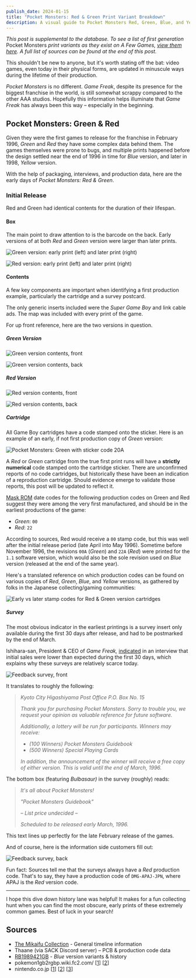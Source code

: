 ```yaml
---
publish_date: 2024-01-15
title: "Pocket Monsters: Red & Green Print Variant Breakdown"
description: A visual guide to Pocket Monsters Red, Green, Blue, and Yellow print runs
---
```

*This post is supplemental to the database. To see a list of first generation* Pocket Monsters *print variants as they exist on A Few Games, [view them here](https://www.afew.games/?search=pocket+monsters&platform=game+boy). A full list of sources can be found at the end of this post.*

This shouldn't be new to anyone, but it's worth stating off the bat: video games, even today in their physical forms, are updated in minuscule ways during the lifetime of their production. 

*Pocket Monsters* is no different. *Game Freak*, despite its presence for the biggest franchise in the world, is still somewhat scrappy compared to the other AAA studios. Hopefully this information helps illuminate that *Game Freak* has always been this way – especially in the beginning.

## Pocket Monsters: Green & Red

Given they were the first games to release for the franchise in February 1996, *Green* and *Red* they have some complex data behind them. The games themselves were prone to bugs, and multiple prints happened before the design settled near the end of 1996 in time for *Blue* version, and later in 1998, *Yellow* version.

With the help of packaging, interviews, and production data, here are the early days of *Pocket Monsters: Red & Green*.

### Initial Release

Red and Green had identical contents for the duration of their lifespan.

#### Box

The main point to draw attention to is the barcode on the back. Early versions of at both *Red* and *Green* version were larger than later prints.

![Green version: early print (left) and later print (right)](/uploads/green-box-early-and-late.png)

![Red version: early print (left) and later print (right)](/uploads/red-box-early-and-late.png)

#### Contents

A few key components are important when identifying a first production example, particularly the cartridge and a survey postcard.

The only generic inserts included were the *Super Game Boy* and link cable ads. The map was included with every print of the game.

F﻿or up front reference, here are the two versions in question.

##### **G﻿reen Version**

![Green version contents, front](/uploads/green-contents.png)

![Green version contents, back](/uploads/green-contents-back.png)

##### **R﻿ed Version**

![Red version contents, front](/uploads/red-contents.png)

![Red version contents, back](/uploads/red-contents-back.png)

##### **Cartridge**

All Game Boy cartridges have a code stamped onto the sticker. Here is an example of an early, if not first production copy of *Green* version:

![Pocket Monsters: Green with sticker code 20A](/uploads/screenshot-2024-01-09-at-8.56.16-pm.png)

A *Red* or *Green* cartridge from the true first print runs will have a **strictly numerical** code stamped onto the cartridge sticker. There are unconfirmed reports of no code cartridges, but historically these have been an indication of a reproduction cartridge. Should evidence emerge to validate those reports, this post will be updated to reflect it.

[Mask ROM](https://handwiki.org/wiki/Mask_ROM) date codes for the following production codes on Green and Red suggest they were among the very first manufactured, and should be in the earliest productions of the game:

* *Green*: `00`
* *Red*: `22`

According to sources, Red would receive a `00` stamp code, but this was well after the initial release period (late April into May 1996). Sometime before November 1996, the revisions `00A` (*Green*) and `22A` (*Red*) were printed for the `1.1` software version, which would also be the sole revision used on *Blue* version (released at the end of the same year).

Here's a translated reference on which production codes can be found on various copies of *Red*, *Green*, *Blue*, and *Yellow* versions, as gathered by folks in the Japanese collecting/gaming communities:

![Early vs later stamp codes for Red & Green version cartridges](/uploads/cart-code-table.png)

##### **Survey**

The most obvious indicator in the earliest printings is a survey insert only available during the first 30 days after release, and had to be postmarked by the end of March.

Ishihara-san, President & CEO of *Game Freak,* [indicated](https://iwataasks.nintendo.com/interviews/ds/pokemon/0/0/) in an interview that initial sales were lower than expected during the first 30 days, which explains why these surveys are relatively scarce today.

![Feedback survey, front](/uploads/survey-front.png)

It translates to roughly the following:

> *Kyoto City Higashiyama Post Office P.O. Box No. 15*
>
> *Thank you for purchasing Pocket Monsters. Sorry to trouble you, we request your opinion as valuable reference for future software.*
>
> *Additionally, a lottery will be run for participants. Winners may receive:*
>
> * *(100 Winners) Pocket Monsters Guidebook*
> * *(500 Winners) Special Playing Cards*
>
> *In addition, the announcement of the winner will receive a free copy of either version. This is valid until the end of March, 1996.*

The bottom box (featuring *Bulbasaur)* in the survey (roughly) reads:

> *It's all about Pocket Monsters!*
>
> *"Pocket Monsters Guidebook"*
>
> *– List price undecided –*
>
> *Scheduled to be released early March, 1996.*

This text lines up perfectly for the late February release of the games.

And of course, here is the information side customers fill out:

![Feedback survey, back](/uploads/survey-back.png)

Fun fact: Sources tell me that the surveys always have a *Red* production code. That's to say, they have a production code of `DMG-APAJ-JPN`, where APAJ is the *Red* version code.

- - -

I hope this dive down history lane was helpful! It makes for a fun collecting hunt when you can find the most obscure, early prints of these extremely common games. Best of luck in your search!

## Sources

* [The Mikaifu Collection](https://www.instagram.com/mikaifucollection/) - General timeline information
* Thaane (via SACK Discord server) – PCB & production code data
* [RB1989421GB](https://twitter.com/RB1989421GB) - *Blue* version variants & history
* pokemon1gb2rgbp.wiki.fc2.com/ [[1](https://pokemon1gb2rgbp.wiki.fc2.com/)] [[2](https://pokemon1gb2rgbp.wiki.fc2.com/wiki/初期版・後期版の違い)]
* nintendo.co.jp [[1](https://www.nintendo.co.jp/n02/dmg/apajapbj/index.html)] [[2](https://www.nintendo.co.jp/n02/dmg/apej/index.html)] [[3](https://www.nintendo.co.jp/n02/dmg/apsj/index.html)]